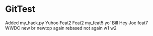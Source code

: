 # GitTest
Added my_hack.py
Yuhoo
Feat2
Feat2
my_feat5
yo' Bill
Hey Joe
feat7
WWDC
new br
newtop
again
rebased
not again
w1
w2

